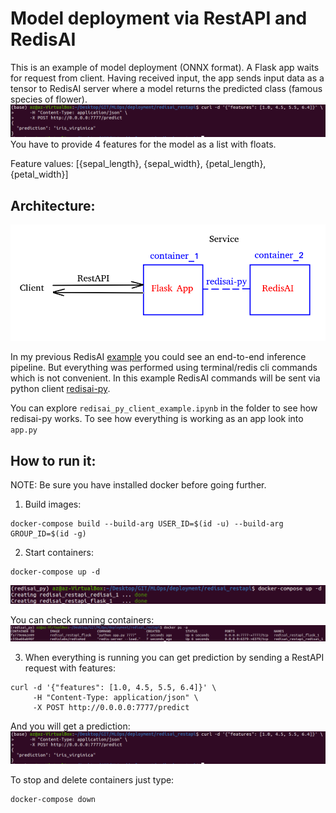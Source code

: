 # Model deployment via RestAPI and RedisAI

This is an example of model deployment (ONNX format). A Flask app waits for request from client. Having received input, the app sends input data as a tensor to RedisAI server where a model returns the predicted class (famous species of flower).
<img src="img/prediction.png"/>
You have to provide 4 features for the model as a list with floats.

Feature values: [{sepal_length}, {sepal_width}, {petal_length}, {petal_width}] 

## Architecture:
<img src="img/architecture.png"/>

In my previous RedisAI [example](https://github.com/andreizolotarev/MLOps/tree/main/docker/redisai_iris) you could see an end-to-end inference pipeline.
But everything was performed using terminal/redis cli commands which is not convenient.
In this example RedisAI commands will be sent via python client [redisai-py](https://github.com/RedisAI/redisai-py).

You can explore `redisai_py_client_example.ipynb` in the folder to see how redisai-py works.
To see how everything is working as an app look into `app.py`

## How to run it:
NOTE: Be sure you have installed docker before going further.
1) Build images:
```
docker-compose build --build-arg USER_ID=$(id -u) --build-arg GROUP_ID=$(id -g)
```

2) Start containers:
```
docker-compose up -d
```
<img src="img/docker_compose_up.png"/> 

You can check running containers:
<img src="img/docker_ps_check.png"/> 

3) When everything is running you can get prediction by sending a RestAPI request with features:
```
curl -d '{"features": [1.0, 4.5, 5.5, 6.4]}' \
     -H "Content-Type: application/json" \
     -X POST http://0.0.0.0:7777/predict
```
And you will get a prediction:
<img src="img/prediction.png"/> 

To stop and delete containers just type:
```
docker-compose down
```